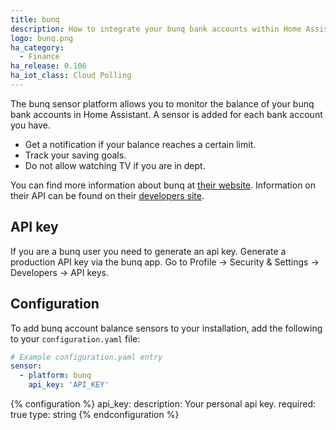 ```yaml
---
title: bunq
description: How to integrate your bunq bank accounts within Home Assistant.
logo: bunq.png
ha_category:
  - Finance
ha_release: 0.106
ha_iot_class: Cloud Polling
---
```


The bunq sensor platform allows you to monitor the balance of your bunq bank accounts in Home Assistant. A sensor is added for each bank account you have.

* Get a notification if your balance reaches a certain limit.
* Track your saving goals.
* Do not allow watching TV if you are in dept.

You can find more information about bunq at [their website](https://www.bunq.com). Information on their API can be found on their [developers site](https://doc.bunq.com).

## API key

If you are a bunq user you need to generate an api key. Generate a production API key via the bunq app. Go to Profile → Security & Settings → Developers → API keys.

## Configuration

To add bunq account balance sensors to your installation, add the following to your `configuration.yaml` file:

```yaml
# Example configuration.yaml entry
sensor:
  - platform: bunq
    api_key: 'API_KEY'
```

{% configuration %}
api_key:
  description: Your personal api key.
  required: true
  type: string
{% endconfiguration %}
